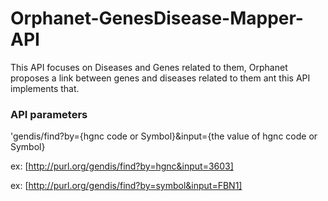 # Orphanet-GenesDisease-Mapper-API
This API focuses on Diseases and  Genes related to them, Orphanet proposes a link between genes and diseases related to them ant this API implements that.
### API parameters
'gendis/find?by={hgnc code or Symbol}&input={the value of hgnc code or Symbol}

ex: [http://purl.org/gendis/find?by=hgnc&input=3603]

ex: [http://purl.org/gendis/find?by=symbol&input=FBN1] 

